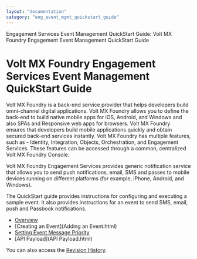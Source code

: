 ```yaml
---
layout: "documentation"
category: "eng_event_mgmt_quickstart_guide"
---
```

                             

Engagement Services Event Management QuickStart Guide: Volt MX Foundry Engagement Event Management QuickStart Guide

Volt MX  Foundry Engagement Services Event Management QuickStart Guide
====================================================================

Volt MX  Foundry is a back-end service provider that helps developers build omni-channel digital applications. Volt MX Foundry allows you to define the back-end to build native mobile apps for iOS, Android, and Windows and also SPAs and Responsive web apps for browsers. Volt MX Foundry ensures that developers build mobile applications quickly and obtain secured back-end services instantly. Volt MX Foundry has multiple features, such as - Identity, Integration, Objects, Orchestration, and Engagement Services. These features can be accessed through a common, centralized Volt MX Foundry Console.

Volt MX  Foundry Engagement Services provides generic notification service that allows you to send push notifications, email, SMS and passes to mobile devices running on different platforms (for example, iPhone, Android, and Windows).

The QuickStart guide provides instructions for configuring and executing a sample event. It also provides instructions for an event to send SMS, email, push and Passbook notifications.

*   [Overview](Overview.html)
*   [Creating an Event](Adding an Event.html)
*   [Setting Event Message Priority](setting_event_priority.html)
*   [API Payload](API Payload.html)

You can also access the [Revision History](eng_event_mgmt_quickstart_guide.html).

